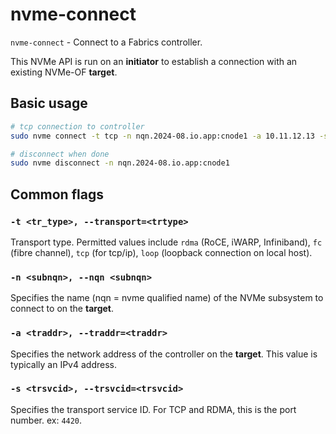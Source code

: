 # nvme-connect

`nvme-connect` - Connect to a Fabrics controller.

This NVMe API is run on an **initiator** to establish a connection with an existing NVMe-OF **target**.

## Basic usage
```bash
# tcp connection to controller
sudo nvme connect -t tcp -n nqn.2024-08.io.app:cnode1 -a 10.11.12.13 -s 4420

# disconnect when done
sudo nvme disconnect -n nqn.2024-08.io.app:cnode1
```

## Common flags
### `-t <tr_type>, --transport=<trtype>`
Transport type. Permitted values include `rdma` (RoCE, iWARP, Infiniband), `fc` (fibre channel), `tcp` (for tcp/ip), `loop` (loopback connection on local host).

### `-n <subnqn>, --nqn <subnqn>`
Specifies the name (nqn = nvme qualified name) of the NVMe subsystem to connect to on the **target**.

### `-a <traddr>, --traddr=<traddr>`
Specifies the network address of the controller on the **target**. This value is typically an IPv4 address.

### `-s <trsvcid>, --trsvcid=<trsvcid>`
Specifies the transport service ID. For TCP and RDMA, this is the port number. ex: `4420`.
